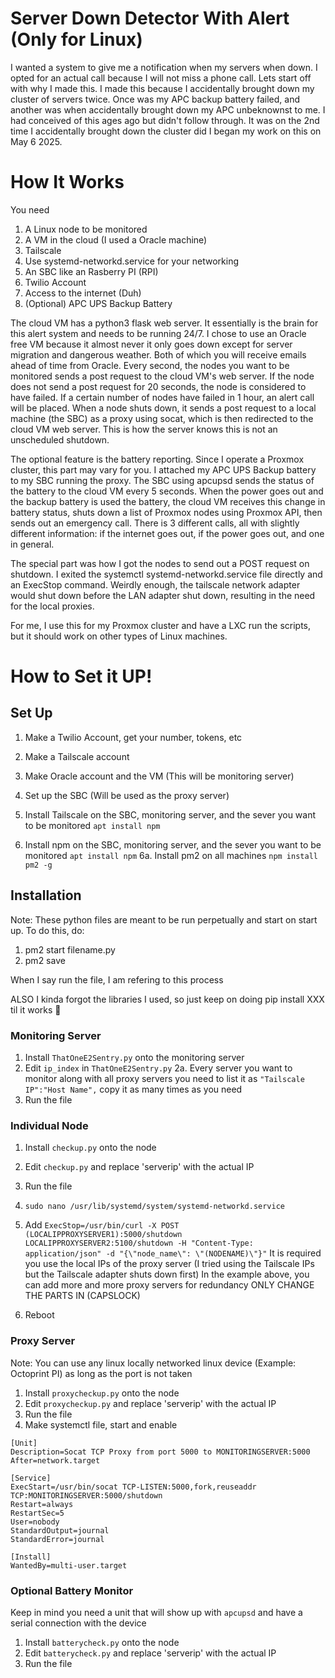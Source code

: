 # Server Down Detector With Alert (Only for Linux)
I wanted a system to give me a notification when my servers when down. I opted for an actual call because I will not miss a phone call.
Lets start off with why I made this. I made this because I accidentally brought down my cluster of servers twice. Once was my APC backup battery failed, and another was when accidentally brought down my APC unbeknownst to me. I had conceived of this ages ago but didn't follow through. It was on the 2nd time I accidentally brought down the cluster did I began my work on this on May 6 2025. 

# How It Works
You need
1. A Linux node to be monitored
2. A VM in the cloud (I used a Oracle machine)
3. Tailscale
4. Use systemd-networkd.service for your networking
5. An SBC like an Rasberry PI (RPI)
6. Twilio Account
7. Access to the internet (Duh)
8. (Optional) APC UPS Backup Battery

The cloud VM has a python3 flask web server. It essentially is the brain for this alert system and needs to be running 24/7. I chose to use an Oracle free VM because it almost never it only goes down except for server migration and dangerous weather. Both of which you will receive emails ahead of time from Oracle. Every second, the nodes you want to be monitored sends a post request to the cloud VM's web server. If the node does not send a post request for 20 seconds, the node is considered to have failed. If a certain number of nodes have failed in 1 hour, an alert call will be placed. 
When a node shuts down, it sends a post request to a local machine (the SBC) as a proxy using socat, which is then redirected to the cloud VM web server. This is how the server knows this is not an unscheduled shutdown. 

The optional feature is the battery reporting. Since I operate a Proxmox cluster, this part may vary for you. I attached my APC UPS Backup battery to my SBC running the proxy. The SBC using apcupsd sends the status of the battery to the cloud VM every 5 seconds. When the power goes out and the backup battery is used the battery, the cloud VM receives this change in battery status, shuts down a list of Proxmox nodes using Proxmox API, then sends out an emergency call. 
There is 3 different calls, all with slightly different information: if the internet goes out, if the power goes out, and one in general.

The special part was how I got the nodes to send out a POST request on shutdown. I exited the systemctl systemd-networkd.service file directly and an ExecStop command. Weirdly enough, the tailscale network adapter would shut down before the LAN adapter shut down, resulting in the need for the local proxies. 

For me, I use this for my Proxmox cluster and have a LXC run the scripts, but it should work on other types of Linux machines.

# How to Set it UP!

## Set Up
1. Make a Twilio Account, get your number, tokens, etc
2. Make a Tailscale account
3. Make Oracle account and the VM (This will be monitoring server)
4. Set up the SBC (Will be used as the proxy server)
5. Install Tailscale on the SBC, monitoring server, and the sever you want to be monitored
 `apt install npm`

6. Install npm on the SBC, monitoring server, and the sever you want to be monitored
`apt install npm`
6a. Install pm2 on all machines
`npm install pm2 -g`

## Installation

Note: These python files are meant to be run perpetually and start on start up. To do this, do:
1. pm2 start filename.py
2. pm2 save

When I say run the file, I am refering to this process

ALSO I kinda forgot the libraries I used, so just keep on doing pip install XXX til it works 🫠


### Monitoring Server
1. Install `ThatOneE2Sentry.py` onto the monitoring server
2. Edit `ip_index` in `ThatOneE2Sentry.py`
2a. Every server you want to monitor along with all proxy servers you need to list it as `"Tailscale IP":"Host Name",` copy it as many times as you need
3. Run the file

### Individual Node
1. Install `checkup.py` onto the node
2. Edit `checkup.py` and replace 'serverip' with the actual IP
3. Run the file
4. `sudo nano /usr/lib/systemd/system/systemd-networkd.service`
5. Add `ExecStop=/usr/bin/curl -X POST (LOCALIPPROXYSERVER1):5000/shutdown LOCALIPPROXYSERVER2:5100/shutdown -H "Content-Type: application/json" -d "{\"node_name\": \"(NODENAME)\"}"`
It is required you use the local IPs of the proxy server (I tried using the Tailscale IPs but the Tailscale adapter shuts down first)
In the example above, you can add more and more proxy servers for redundancy
ONLY CHANGE THE PARTS IN (CAPSLOCK) 

6. Reboot

### Proxy Server
Note: You can use any linux locally networked linux device (Example: Octoprint PI) as long as the port is not taken
1. Install `proxycheckup.py` onto the node
2. Edit `proxycheckup.py` and replace 'serverip' with the actual IP
3. Run the file
4. Make systemctl file, start and enable
```
[Unit]
Description=Socat TCP Proxy from port 5000 to MONITORINGSERVER:5000
After=network.target

[Service]
ExecStart=/usr/bin/socat TCP-LISTEN:5000,fork,reuseaddr TCP:MONITORINGSERVER:5000/shutdown
Restart=always
RestartSec=5
User=nobody
StandardOutput=journal
StandardError=journal

[Install]
WantedBy=multi-user.target
```

### Optional Battery Monitor
Keep in mind you need a unit that will show up with `apcupsd` and have a serial connection with the device
1. Install `batterycheck.py` onto the node
2. Edit `batterycheck.py` and replace 'serverip' with the actual IP
3. Run the file

   
